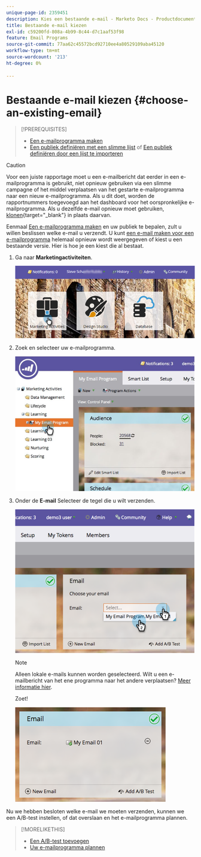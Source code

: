 ```yaml
---
unique-page-id: 2359451
description: Kies een bestaande e-mail - Marketo Docs - Productdocumentatie
title: Bestaande e-mail kiezen
exl-id: c59200fd-808a-4b99-8c44-d7c1aaf53f98
feature: Email Programs
source-git-commit: 77aa62c45572bcd92710ee4a80529109aba45120
workflow-type: tm+mt
source-wordcount: '213'
ht-degree: 0%

---
```


# Bestaande e-mail kiezen {#choose-an-existing-email}

>[!PREREQUISITES]
>
>* [Een e-mailprogramma maken](/help/marketo/product-docs/email-marketing/email-programs/creating-an-email-program/create-an-email-program.md)
>* [Een publiek definiëren met een slimme lijst](/help/marketo/product-docs/email-marketing/email-programs/managing-people-in-email-programs/define-an-audience-with-a-smart-list.md) of [Een publiek definiëren door een lijst te importeren](/help/marketo/product-docs/email-marketing/email-programs/managing-people-in-email-programs/define-an-audience-by-importing-a-list.md)

>[!CAUTION]
>
>Voor een juiste rapportage moet u een e-mailbericht dat eerder in een e-mailprogramma is gebruikt, niet opnieuw gebruiken via een slimme campagne of het middel verplaatsen van het gestarte e-mailprogramma naar een nieuw e-mailprogramma. Als u dit doet, worden de rapportnummers toegevoegd aan het dashboard voor het oorspronkelijke e-mailprogramma. Als u dezelfde e-mail opnieuw moet gebruiken, [klonen](/help/marketo/product-docs/core-marketo-concepts/programs/working-with-programs/clone-an-asset-in-a-program.md){target="_blank"} in plaats daarvan.

Eenmaal [Een e-mailprogramma maken](/help/marketo/product-docs/email-marketing/email-programs/creating-an-email-program/create-an-email-program.md) en uw publiek te bepalen, zult u willen beslissen welke e-mail u verzendt. U kunt [een e-mail maken voor een e-mailprogramma](/help/marketo/product-docs/email-marketing/email-programs/email-program-actions/create-an-email-for-an-email-program.md) helemaal opnieuw wordt weergegeven of kiest u een bestaande versie. Hier is hoe je een kiest die al bestaat.

1. Ga naar **Marketingactiviteiten**.

   ![](assets/login-marketing-activities.png)

1. Zoek en selecteer uw e-mailprogramma.

   ![](assets/selectemailprogram.jpg)

1. Onder de **E-mail** Selecteer de tegel die u wilt verzenden.

   ![](assets/image2014-9-12-11-3a28-3a10.png)

   >[!NOTE]
   >
   >Alleen lokale e-mails kunnen worden geselecteerd. Wilt u een e-mailbericht van het ene programma naar het andere verplaatsen? [Meer informatie hier](/help/marketo/product-docs/email-marketing/email-programs/email-program-actions/move-an-email.md).

   Zoet!

   ![](assets/image2014-9-12-11-3a28-3a51.png)

Nu we hebben besloten welke e-mail we moeten verzenden, kunnen we een A/B-test instellen, of dat overslaan en het e-mailprogramma plannen.

>[!MORELIKETHIS]
>
>* [Een A/B-test toevoegen](/help/marketo/product-docs/email-marketing/email-programs/email-program-actions/email-test-a-b-test/add-an-a-b-test.md)
>* [Uw e-mailprogramma plannen](/help/marketo/product-docs/email-marketing/email-programs/email-program-actions/schedule-your-email-program.md)
